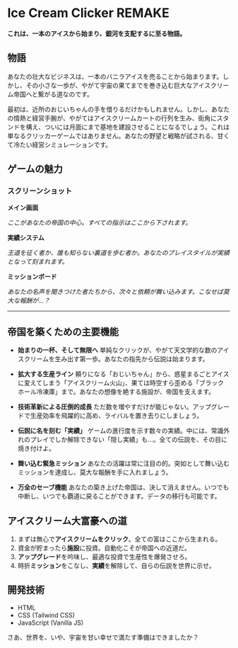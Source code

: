# Ice Cream Clicker REMAKE

**これは、一本のアイスから始まり、銀河を支配するに至る物語。**

## 物語

あなたの壮大なビジネスは、一本のバニラアイスを売ることから始まります。しかし、その小さな一歩が、やがて宇宙の果てまでを巻き込む巨大なアイスクリーム帝国へと繋がる道なのです。

最初は、近所のおじいちゃんの手を借りるだけかもしれません。しかし、あなたの情熱と経営手腕が、やがてはアイスクリームカートの行列を生み、街角にスタンドを構え、ついには月面にまで基地を建設させることになるでしょう。これは単なるクリッカーゲームではありません。あなたの野望と戦略が試される、甘くて冷たい経営シミュレーションです。

## ゲームの魅力

### スクリーンショット

**メイン画面**

*ここがあなたの帝国の中心。すべての指示はここから下されます。*

**実績システム**

*王道を征く者か、誰も知らない裏道を歩む者か。あなたのプレイスタイルが実績となって刻まれます。*

**ミッションボード**

*あなたの名声を聞きつけた者たちから、次々と依頼が舞い込みます。こなせば莫大な報酬が…？*

---

## 帝国を築くための主要機能

* **始まりの一杯、そして無限へ**
  単純なクリックが、やがて天文学的な数のアイスクリームを生み出す第一歩。あなたの指先から伝説は始まります。

* **拡大する生産ライン**
  頼りになる「おじいちゃん」から、惑星まるごとアイスに変えてしまう「アイスクリーム火山」、果ては時空すら歪める「ブラックホール冷凍庫」まで。あなたの想像を絶する施設が、帝国を支えます。

* **技術革新による圧倒的成長**
  ただ数を増やすだけが能じゃない。アップグレードで生産効率を飛躍的に高め、ライバルを置き去りにしましょう。

* **伝説に名を刻む「実績」**
  ゲームの進行度を示す数々の実績。中には、常識外れのプレイでしか解除できない「隠し実績」も…。全ての伝説を、その目に焼き付けよ。

* **舞い込む緊急ミッション**
  あなたの活躍は常に注目の的。突如として舞い込むミッションを達成し、莫大な報酬を手に入れましょう。

* **万全のセーブ機能**
  あなたの築き上げた帝国は、決して消えません。いつでも中断し、いつでも覇道に戻ることができます。データの移行も可能です。

## アイスクリーム大富豪への道

1. まずは無心で**アイスクリームをクリック**。全ての富はここから生まれる。
2. 資金が貯まったら**施設**に投資。自動化こそが帝国への近道だ。
3. **アップグレード**を吟味し、最適な投資で生産性を爆発させろ。
4. 時折**ミッション**をこなし、**実績**を解除して、自らの伝説を世界に示せ。

## 開発技術

* HTML
* CSS (Tailwind CSS)
* JavaScript (Vanilla JS)

さあ、世界を、いや、宇宙を甘い幸せで満たす準備はできましたか？
